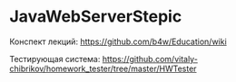 # JavaWebServerStepic

Конспект лекций: https://github.com/b4w/Education/wiki

Тестирующая система: https://github.com/vitaly-chibrikov/homework_tester/tree/master/HWTester